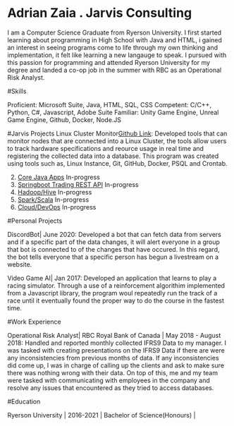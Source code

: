 # Adrian Zaia . Jarvis Consulting
I am a Computer Science Graduate from Ryerson University. I first started learning about programming in High School with Java and HTML, i gained an interest in seeing programs come to life through my own thinking and implementation, it felt like learning a new langauge to speak. I pursued with this passion for programming and attended Ryerson University for my degree and landed a co-op job in the summer with RBC as an Operational Risk Analyst.


#Skills

 Proficient: Microsoft Suite, Java, HTML, SQL, CSS
 Competent: C/C++, Python, C#, Javascript, Adobe Suite
 Familiar: Unity Game Engine, Unreal Game Engine, Github, Docker, Node.JS

#Jarvis Projects
 Linux Cluster Monitor[Github Link](https://github.com/jarviscanada/jarvis_data_eng_AdrianZaia/tree/master/linux_sql): Developed tools that can monitor nodes that are connected into a Linux Cluster, the tools allow users to track hardware specifications and reource usage in real time and registering the collected data into a database. This program was created using tools such as, Linux Instance, Git, GitHub, Docker, PSQL and Crontab.
 
2. [Core Java Apps](./core_java) In-progress
3. [Springboot Trading REST API](./springboot) In-progress
4. [Hadoop/Hive](./hadoop) In-progress
5. [Spark/Scala](./spark) In-progress
6. [Cloud/DevOps](./cloud_devops) In-progress


#Personal Projects

DiscordBot| June 2020: Developed a bot that can fetch data from servers and if a specific part of the data changes, it will alert everyone in a group that bot is connected to of the changes that have occured. In this regard, the bot tells everyone that a specific person has begun a livestream on a website.

Video Game AI| Jan 2017: Developed an application that learns to play a racing simulator. Through a use of a reinforcement algorithim implemented from a Javascript library, the program woul repeatedly run the track of a race until it eventually found the proper way to do the course in the fastest time.


#Work Experience

Operational Risk Analyst| RBC Royal Bank of Canada | May 2018 - August 2018: Handled and reported monthly collected IFRS9 Data to my manager. I was tasked with creating presentations on the IFRS9 Data if there are were any inconsistencies from previous months of data. If any inconsistencies did come up, I was in charge of calling up the clients and ask to make sure there was nothing wrong with their data. On top of this, me and my team were tasked with communicating with employees in the company and resolve any issues that encountered as they tried to access databases.

#Education

Ryerson University | 2016-2021 | Bachelor of Science(Honours) | 
